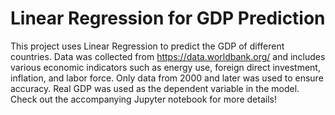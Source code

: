 # Linear Regression for GDP Prediction

This project uses Linear Regression to predict the GDP of different countries. Data was collected from https://data.worldbank.org/ and includes various economic indicators such as energy use, foreign direct investment, inflation, and labor force. Only data from 2000 and later was used to ensure accuracy. Real GDP was used as the dependent variable in the model. Check out the accompanying Jupyter notebook for more details!


